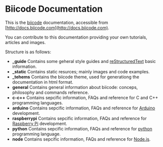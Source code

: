 # Biicode Documentation

This is the [biicode](http://www.biicode.com) documentation, accessible from [http://docs.biicode.com](http://docs.biicode.com).

You can contribute to this documentation providing your own tutorials, articles and images.

Structure is as follows:

* **_guide** Contains some geheral style guides and [reStructuredText](http://docutils.sourceforge.net/rst.html) basic information.
* **_static** Contains static resurces; mainly images and code examples.
* **_tehems** Contains the biicode theme, used for generationg the documentation in html format.
* **general** Contains general information about biicode: conceps, philosophy and commands reference.
* **c-c++** Contains sepcific information, FAQs and reference for C and C++ programming languages.
* **arduino** Contains sepcific information, FAQs and reference for [Arduino](http://www.arduino.cc/) development.
* **raspberrypi** Contains sepcific information, FAQs and reference for [Raspberry Pi](http://www.raspberrypi.org/) development.
* **python** Contains sepcific information, FAQs and reference for [python](http://www.python.org/) programming language.
* **node** Contains sepcific information, FAQs and reference for [Node.js](http://nodejs.org/).
